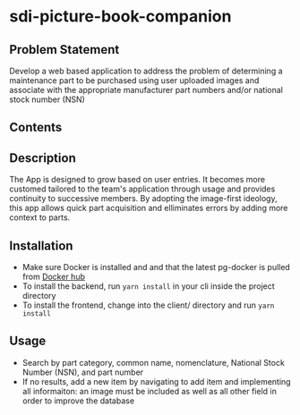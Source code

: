 # sdi-picture-book-companion

## Problem Statement
Develop a web based application to address the problem of determining a maintenance part to be purchased using user uploaded images and associate with the appropriate manufacturer part numbers and/or national stock number (NSN)

## Contents

## Description
The App is designed to grow based on user entries. It becomes more customed tailored to the team's application through usage and provides continuity to successive members. By adopting the image-first ideology, this app allows quick part acquisition and elliminates errors by adding more context to parts.

## Installation
- Make sure Docker is installed and and that the latest pg-docker is pulled from [Docker hub](https://hub.docker.com/_/postgres)
- To install the backend, run `yarn install` in your cli inside the project directory
- To install the frontend, change into the client/ directory and run `yarn install`

## Usage
- Search by part category, common name, nomenclature, National Stock Number (NSN), and part number
- If no results, add a new item by navigating to add item and implementing all informaiton: an image must be included as well as all other field in order to improve the database
